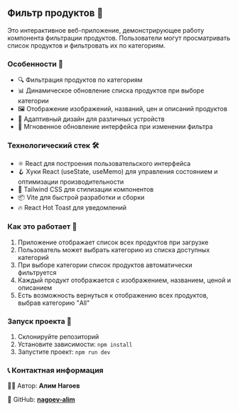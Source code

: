 ## Фильтр продуктов 🛒

Это интерактивное веб-приложение, демонстрирующее работу компонента фильтрации продуктов. Пользователи могут просматривать список продуктов и фильтровать их по категориям.

### Особенности 🌟

- 🔍 Фильтрация продуктов по категориям
- 📊 Динамическое обновление списка продуктов при выборе категории
- 🖼️ Отображение изображений, названий, цен и описаний продуктов
- 📱 Адаптивный дизайн для различных устройств
- 🔄 Мгновенное обновление интерфейса при изменении фильтра

### Технологический стек 🛠️

- ⚛️ React для построения пользовательского интерфейса
- 🪝 Хуки React (useState, useMemo) для управления состоянием и оптимизации производительности
- 🎨 Tailwind CSS для стилизации компонентов
- 📦 Vite для быстрой разработки и сборки
- 🔥 React Hot Toast для уведомлений

### Как это работает 📝

1. Приложение отображает список всех продуктов при загрузке
2. Пользователь может выбрать категорию из списка доступных категорий
3. При выборе категории список продуктов автоматически фильтруется
4. Каждый продукт отображается с изображением, названием, ценой и описанием
5. Есть возможность вернуться к отображению всех продуктов, выбрав категорию "All"

### Запуск проекта 🚀

1. Склонируйте репозиторий
2. Установите зависимости: `npm install`
3. Запустите проект: `npm run dev`

### 📞 Контактная информация

👨‍💻 Автор: **Алим Нагоев**

🐙 GitHub: **[nagoev-alim](https://github.com/nagoev-alim)**

